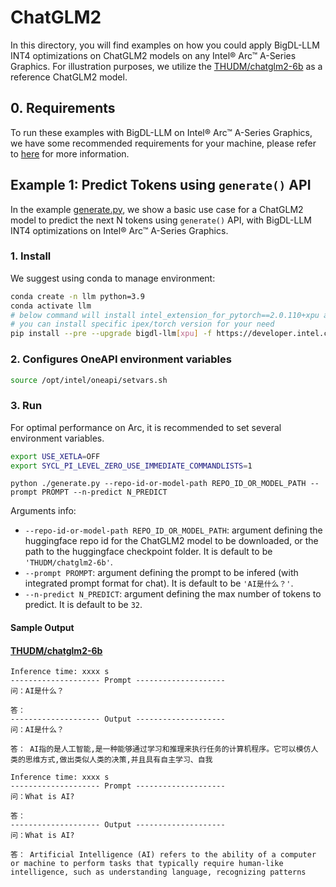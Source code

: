 # ChatGLM2

In this directory, you will find examples on how you could apply BigDL-LLM INT4 optimizations on ChatGLM2 models on any Intel® Arc™ A-Series Graphics. For illustration purposes, we utilize the [THUDM/chatglm2-6b](https://huggingface.co/THUDM/chatglm2-6b) as a reference ChatGLM2 model.

## 0. Requirements
To run these examples with BigDL-LLM on Intel® Arc™ A-Series Graphics, we have some recommended requirements for your machine, please refer to [here](../README.md#recommended-requirements) for more information.

## Example 1: Predict Tokens using `generate()` API
In the example [generate.py](./generate.py), we show a basic use case for a ChatGLM2 model to predict the next N tokens using `generate()` API, with BigDL-LLM INT4 optimizations on Intel® Arc™ A-Series Graphics.
### 1. Install
We suggest using conda to manage environment:
```bash
conda create -n llm python=3.9
conda activate llm
# below command will install intel_extension_for_pytorch==2.0.110+xpu as default
# you can install specific ipex/torch version for your need
pip install --pre --upgrade bigdl-llm[xpu] -f https://developer.intel.com/ipex-whl-stable-xpu
```

### 2. Configures OneAPI environment variables
```bash
source /opt/intel/oneapi/setvars.sh
```

### 3. Run

For optimal performance on Arc, it is recommended to set several environment variables.

```bash
export USE_XETLA=OFF
export SYCL_PI_LEVEL_ZERO_USE_IMMEDIATE_COMMANDLISTS=1
```

```
python ./generate.py --repo-id-or-model-path REPO_ID_OR_MODEL_PATH --prompt PROMPT --n-predict N_PREDICT
```

Arguments info:
- `--repo-id-or-model-path REPO_ID_OR_MODEL_PATH`: argument defining the huggingface repo id for the ChatGLM2 model to be downloaded, or the path to the huggingface checkpoint folder. It is default to be `'THUDM/chatglm2-6b'`.
- `--prompt PROMPT`: argument defining the prompt to be infered (with integrated prompt format for chat). It is default to be `'AI是什么？'`.
- `--n-predict N_PREDICT`: argument defining the max number of tokens to predict. It is default to be `32`.

#### Sample Output
#### [THUDM/chatglm2-6b](https://huggingface.co/THUDM/chatglm2-6b)
```log
Inference time: xxxx s
-------------------- Prompt --------------------
问：AI是什么？

答：
-------------------- Output --------------------
问：AI是什么？

答： AI指的是人工智能,是一种能够通过学习和推理来执行任务的计算机程序。它可以模仿人类的思维方式,做出类似人类的决策,并且具有自主学习、自我
```

```log
Inference time: xxxx s
-------------------- Prompt --------------------
问：What is AI?

答：
-------------------- Output --------------------
问：What is AI?

答： Artificial Intelligence (AI) refers to the ability of a computer or machine to perform tasks that typically require human-like intelligence, such as understanding language, recognizing patterns
```

